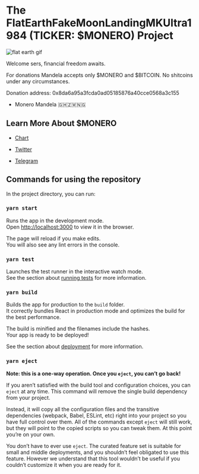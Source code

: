 # The FlatEarthFakeMoonLandingMKUltra1984 (TICKER: $MONERO) Project

![flat earth gif](https://media.tenor.com/ibyfpVWg7PQAAAAd/flat-earth.gif)

Welcome sers, financial freedom awaits.

For donations Mandela accepts only $MONERO and $BITCOIN. No shitcoins under any circumstances.

Donation address: 0x8da6a95a3fcda0ad05185876a40cce0568a3c155

- Monero Mandela 🇬🇭🇿🇼🇳🇬

## Learn More About $MONERO

- [Chart](https://www.dextools.io/app/en/ether/pair-explorer/0x1e9e20080f06c4983d1e3ba8f3aa39c41fb561dd)

- [Twitter](https://twitter.com/fefmlmku1984)

- [Telegram](https://t.me/FakeMoonBase)

## Commands for using the repository

In the project directory, you can run:

### `yarn start`

Runs the app in the development mode.<br />
Open [http://localhost:3000](http://localhost:3000) to view it in the browser.

The page will reload if you make edits.<br />
You will also see any lint errors in the console.

### `yarn test`

Launches the test runner in the interactive watch mode.<br />
See the section about [running tests](https://facebook.github.io/create-react-app/docs/running-tests) for more information.

### `yarn build`

Builds the app for production to the `build` folder.<br />
It correctly bundles React in production mode and optimizes the build for the best performance.

The build is minified and the filenames include the hashes.<br />
Your app is ready to be deployed!

See the section about [deployment](https://facebook.github.io/create-react-app/docs/deployment) for more information.

### `yarn eject`

**Note: this is a one-way operation. Once you `eject`, you can’t go back!**

If you aren’t satisfied with the build tool and configuration choices, you can `eject` at any time. This command will remove the single build dependency from your project.

Instead, it will copy all the configuration files and the transitive dependencies (webpack, Babel, ESLint, etc) right into your project so you have full control over them. All of the commands except `eject` will still work, but they will point to the copied scripts so you can tweak them. At this point you’re on your own.

You don’t have to ever use `eject`. The curated feature set is suitable for small and middle deployments, and you shouldn’t feel obligated to use this feature. However we understand that this tool wouldn’t be useful if you couldn’t customize it when you are ready for it.
